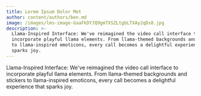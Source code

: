 ```yaml
---
title: Lorem Ipsum Dolor Met
author: content/authors/ben.md
image: /images/lms-image-GaaFkDYJQ9gmTXSZLtgbLTXAy2qDs8.jpg
description: >-
  Llama-Inspired Interface: We've reimagined the video call interface to
  incorporate playful llama elements. From llama-themed backgrounds and stickers
  to llama-inspired emoticons, every call becomes a delightful experience that
  sparks joy.
---
```


Llama-Inspired Interface: We've reimagined the video call interface to incorporate playful llama elements. From llama-themed backgrounds and stickers to llama-inspired emoticons, every call becomes a delightful experience that sparks joy.
